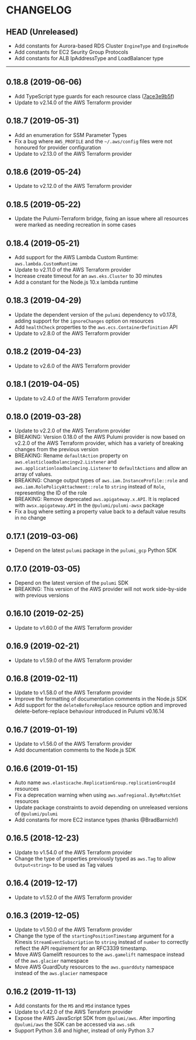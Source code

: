 CHANGELOG
=========

## HEAD (Unreleased)
* Add constants for Aurora-based RDS Cluster `EngineType` and `EngineMode`
* Add constants for EC2 Seurity Group Protocols
* Add constants for ALB IpAddressType and LoadBalancer type

---

## 0.18.8 (2019-06-06)
* Add TypeScript type guards for each resource class ([7ace3e9b5f](https://github.com/pulumi/pulumi-terraform/commit/7ace3e9b5f2dcd4692b029ba4b80360582d7949a))
* Update to v2.14.0 of the AWS Terraform provider

## 0.18.7 (2019-05-31)
* Add an enumeration for SSM Parameter Types
* Fix a bug where `AWS_PROFILE` and the `~/.aws/config` files were not honoured for provider configuration
* Update to v2.13.0 of the AWS Terraform provider

## 0.18.6 (2019-05-24)
* Update to v2.12.0 of the AWS Terraform provider

## 0.18.5 (2019-05-22)
* Update the Pulumi-Terraform bridge, fixing an issue where all resources were marked as needing recreation in some cases

## 0.18.4 (2019-05-21)
* Add support for the AWS Lambda Custom Runtime: `aws.lambda.CustomRuntime`
* Update to v2.11.0 of the AWS Terraform provider
* Increase create timeout for an `aws.eks.Cluster` to 30 minutes
* Add a constant for the Node.js 10.x lambda runtime

## 0.18.3 (2019-04-29)
* Update the dependent version of the `pulumi` dependency to v0.17.8, adding support for the `ignoreChanges` option on resources
* Add `healthCheck` properties to the `aws.ecs.ContainerDefinition` API
* Update to v2.8.0 of the AWS Terraform provider

## 0.18.2 (2019-04-23)
* Update to v2.6.0 of the AWS Terraform provider

## 0.18.1 (2019-04-05)
* Update to v2.4.0 of the AWS Terraform provider

## 0.18.0 (2019-03-28)
* Update to v2.2.0 of the AWS Terraform provider
* BREAKING: Version 0.18.0 of the AWS Pulumi provider is now based on v2.2.0 of the AWS Terraform provider, which has a variety of breaking changes from the previous version
* BREAKING: Rename `defaultAction` property on `aws.elasticloadbalancingv2.Listener` and `aws.applicationloadbalancing.Listener` to `defaultActions` and allow an array of values.
* BREAKING: Change output types of `aws.iam.InstanceProfile::role` and `aws.iam.RolePolicyAttachment::role` to `string` instead of `Role`, representing the ID of the role
* BREAKING: Remove deprecated `aws.apigateway.x.API`. It is replaced with `awsx.apigateway.API` in the `@pulumi/pulumi-awsx` package
* Fix a bug where setting a property value back to a default value results in no change

## 0.17.1 (2019-03-06)
* Depend on the latest `pulumi` package in the `pulumi_gcp` Python SDK

## 0.17.0 (2019-03-05)
* Depend on the latest version of the `pulumi` SDK
* BREAKING: This version of the AWS provider will not work side-by-side with previous versions

## 0.16.10 (2019-02-25)
* Update to v1.60.0 of the AWS Terraform provider

## 0.16.9 (2019-02-21)
* Update to v1.59.0 of the AWS Terraform provider

## 0.16.8 (2019-02-11)
* Update to v1.58.0 of the AWS Terraform provider
* Improve the formatting of documentation comments in the Node.js SDK
* Add support for the `deleteBeforeReplace` resource option and improved delete-before-replace behaviour introduced in Pulumi v0.16.14

## 0.16.7 (2019-01-19)
* Update to v1.56.0 of the AWS Terraform provider
* Add documentation comments to the Node.js SDK

## 0.16.6 (2019-01-15)
* Auto name `aws.elasticache.ReplicationGroup.replicationGroupId` resources
* Fix a deprecation warning when using `aws.wafregional.ByteMatchSet` resources
* Update package constraints to avoid depending on unreleased versions of `@pulumi/pulumi`
* Add constants for more EC2 instance types (thanks @BradBarnich!)

## 0.16.5 (2018-12-23)
* Update to v1.54.0 of the AWS Terraform provider
* Change the type of properties previously typed as `aws.Tag` to allow `Output<string>` to be used as Tag values

## 0.16.4 (2019-12-17)
* Update to v1.52.0 of the AWS Terraform provider

## 0.16.3 (2019-12-05)
* Update to v1.50.0 of the AWS Terraform provider
* Change the type of the `startingPositionTimestamp` argument for a Kinesis `StreamEventSubscription` to `string` instead of `number` to correctly reflect the API requirement for an RFC3339 timestamp.
* Move AWS Gamelift resources to the `aws.gamelift` namespace instead of the `aws.glacier` namespace
* Move AWS GuardDuty resources to the `aws.guardduty` namespace instead of the `aws.glacier` namespace

## 0.16.2 (2019-11-13)
* Add constants for the `M5` and `M5d` instance types
* Update to v1.42.0 of the AWS Terraform provider
* Expose the AWS JavaScript SDK from `@pulumi/aws`. After importing `@pulumi/aws` the SDK can be accessed via `aws.sdk`
* Support Python 3.6 and higher, instead of only Python 3.7

